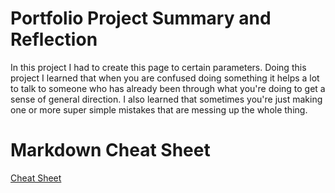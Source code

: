 # Portfolio Project Summary and Reflection 
In this project I had to create this page to certain parameters. Doing this project I learned that when you are confused doing something it helps a lot to talk to someone who has already been through what you're doing to get a sense of general direction. I also learned that sometimes you're just making one or more super simple mistakes that are messing up the whole thing.

# Markdown Cheat Sheet 
[Cheat Sheet](https://www.markdownguide.org/cheat-sheet/)

